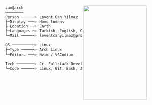 ###
<img align="right" width="200" height="300" src="https://user-images.githubusercontent.com/19970595/196564215-06e48c30-46b3-4e02-afe1-c4a56c5415ce.png"/>

```bash 
        can@arch
        ────────
        Person ──────> Levent Can Yilmaz
        ├─Display ───> Homo ludens
        ├─Location ──> Earth
        ├─Languages ─> Turkish, English, German
        └─Mail ──────> leventcanyilmaz@proton.me
        
        OS ──────────> Linux
        ├─Type ──────> Arch Linux
        └─Editors ───> Nvim / VSCodium 
        
        Tech ────────> Jr. Fullstack Developer
        └─Code ──────> Linux, Git, Bash, Java, Spring, Angular  
```



<!--
### Hello World! 👋 

```java

public class About extends Me { 

  private String name = "Levent Can Yilmaz";
  private Display display = Display.HUMAN;
  private Status currentStatus = Status.LEARNING;
  private List<Languages> languages = List.of(Turkish, English, German);
  
}

```
-->

<!--
**lvntcnylmz/lvntcnylmz** is a ✨ _special_ ✨ repository because its `README.md` (this file) appears on your GitHub profile.

Here are some ideas to get you started:

- 🔭 I’m currently working on ...
- 🌱 I’m currently learning ...
- 👯 I’m looking to collaborate on ...
- 🤔 I’m looking for help with ...
- 💬 Ask me about ...
- 📫 How to reach me: ...
- 😄 Pronouns: ...
- ⚡ Fun fact: ...
-->
